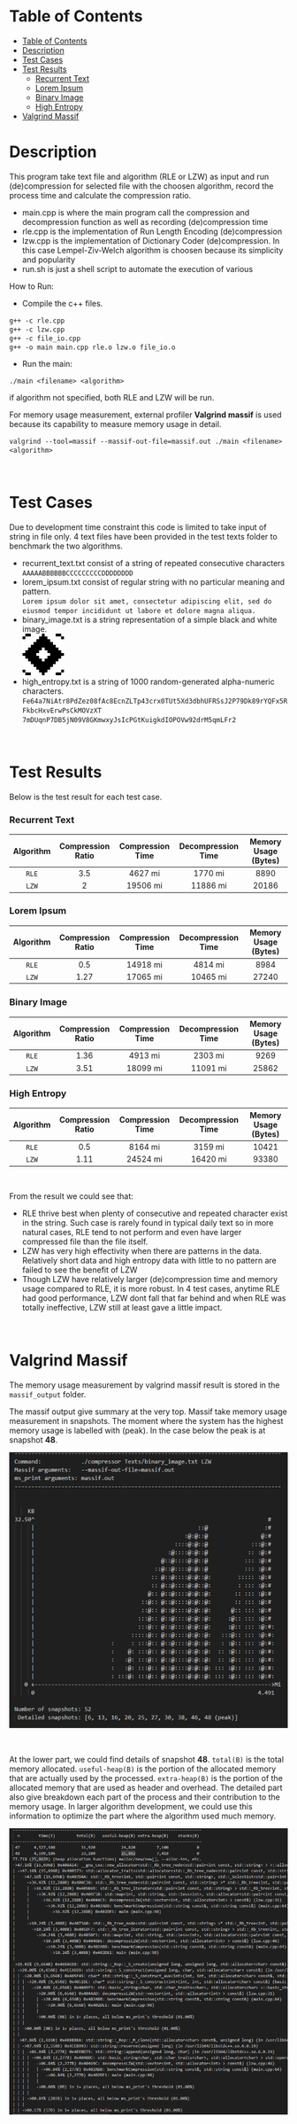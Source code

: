 # Table of Contents
- [Table of Contents](#table-of-contents)
- [Description](#description)
- [Test Cases](#test-cases)
- [Test Results](#test-results)
    - [Recurrent Text](#recurrent-text)
    - [Lorem Ipsum](#lorem-ipsum)
    - [Binary Image](#binary-image)
    - [High Entropy](#high-entropy)
- [Valgrind Massif](#valgrind-massif)


# Description

This program take text file and algorithm (RLE or LZW) as input and run (de)compression for selected file with the choosen algorithm, record the process time and calculate the compression ratio.

- main.cpp is where the main program call the compression and decompression function as well as recording (de)compression time
- rle.cpp is the implementation of Run Length Encoding (de)compression
- lzw.cpp is the implementation of Dictionary Coder (de)compression. In this case Lempel-Ziv-Welch algorithm is choosen because its simplicity and popularity
- run.sh is just a shell script to automate the execution of various 

How to Run:
- Compile the c++ files.
```
g++ -c rle.cpp
g++ -c lzw.cpp
g++ -c file_io.cpp
g++ -o main main.cpp rle.o lzw.o file_io.o
```
- Run the main:
```
./main <filename> <algorithm>
```
if algorithm not specified, both RLE and LZW will be run.

For memory usage measurement, external profiler **Valgrind massif** is used because its capability to measure memory usage in detail.
```
valgrind --tool=massif --massif-out-file=massif.out ./main <filename> <algorithm>
```
<br>

# Test Cases

Due to development time constraint this code is limited to take input of string in file only.
4 text files have been provided in the test texts folder to benchmark the two algorithms.

- recurrent_text.txt consist of a string of repeated consecutive characters  
  `AAAAABBBBBBCCCCCCCCCDDDDDDDD`
- lorem_ipsum.txt consist of regular string with no particular meaning and pattern.  
  `Lorem ipsum dolor sit amet, consectetur adipiscing elit, sed do eiusmod tempor incididunt ut labore et dolore magna aliqua.
`
- binary_image.txt is a string representation of a simple black and white image.  
  ![Binary Image](asset/pixel-diamond.png)
- high_entropy.txt is a string of 1000 random-generated alpha-numeric characters.  
  `Fe64a7NiAtr8PdZez08fAc8EcnZLTp43crx0TUt5Xd3dbhUFRSsJ2P79Dk89rYQFx5RFkbcHxvErwPsCkMOVzXT
7mDUqnP7DB5jN09V8GKmwxyJsIcPGtKuigkdIOPOVw92drM5qmLFr2`

<br>

# Test Results

Below is the test result for each test case. 

### Recurrent Text 

| Algorithm | Compression Ratio | Compression Time | Decompression Time | Memory Usage (Bytes) |
| :---------: | :-----------------: | :----------------: | :------------------: |:-------------:|
| `RLE`     | 3.5               | 4627 mi| 1770 mi  | 8890         |
| `LZW`     | 2               | 19506 mi| 11886 mi  | 20186         |

### Lorem Ipsum

| Algorithm | Compression Ratio | Compression Time | Decompression Time | Memory Usage (Bytes) |
| :---------: | :-----------------: | :----------------: | :------------------: |:-------------:|
| `RLE`     | 0.5               | 14918 mi| 4814 mi  | 8984         |
| `LZW`     | 1.27               | 17065 mi| 10465 mi  | 27240         |

### Binary Image 

| Algorithm | Compression Ratio | Compression Time | Decompression Time | Memory Usage (Bytes) |
| :---------: | :-----------------: | :----------------: | :------------------: |:-------------:|
| `RLE`     | 1.36               | 4913 mi| 2303 mi  | 9269         |
| `LZW`     | 3.51               | 18099 mi| 11091 mi  | 25862         |

### High Entropy

| Algorithm | Compression Ratio | Compression Time | Decompression Time | Memory Usage (Bytes) |
| :---------: | :-----------------: | :----------------: | :------------------: |:-------------:|
| `RLE`     | 0.5               | 8164 mi| 3159 mi  | 10421         |
| `LZW`     | 1.11               | 24524 mi| 16420 mi  | 93380         |

<br>

From the result we could see that:
- RLE thrive best when plenty of consecutive and repeated character exist in the string. Such case is rarely found in typical daily text so in more natural cases, RLE tend to not perform and even have larger compressed file than the file itself.
- LZW has very high effectivity when there are patterns in the data. Relatively short data and high entropy data with little to no pattern are failed to see the benefit of LZW
- Though LZW have relatively larger (de)compression time and memory usage compared to RLE, it is more robust. In 4 test cases, anytime RLE had good performance, LZW dont fall that far behind and when RLE was totally ineffective, LZW still at least gave a little impact.

<br>

# Valgrind Massif
The memory usage measurement by valgrind massif result is stored in the `massif_output` folder.
<br>

The massif output give summary at the very top. Massif take memory usage measurement in snapshots. The moment where the system has the highest memory usage is labelled with (peak). In the case below the peak is at snapshot **48**.
<br>

![Massif Summary](asset/massif_summary.png)

<br>

At the lower part, we could find details of snapshot **48**. `total(B)` is the total memory allocated. `useful-heap(B)` is the portion of the allocated memory that are actually used by the processed. `extra-heap(B)` is the portion of the allocated memory that are used as header and overhead. The detailed part also give breakdown each part of the process and their contribution to the memory usage. In larger algorithm development, we could use this information to optimize the part where the algorithm used much memory.
<br>

![Massif Tree](asset/massif_tree.png)